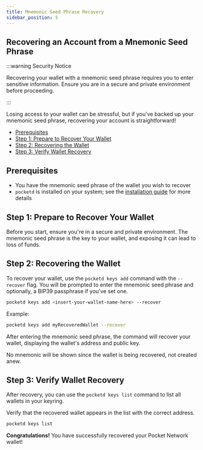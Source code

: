 ```yaml
---
title: Mnemonic Seed Phrase Recovery
sidebar_position: 5
---
```


## Recovering an Account from a Mnemonic Seed Phrase <!-- omit in toc -->

:::warning Security Notice

Recovering your wallet with a mnemonic seed phrase requires
you to enter sensitive information. Ensure you are in a secure and private environment
before proceeding.

:::

Losing access to your wallet can be stressful, but if you've backed up your mnemonic
seed phrase, recovering your account is straightforward!

- [Prerequisites](#prerequisites)
- [Step 1: Prepare to Recover Your Wallet](#step-1-prepare-to-recover-your-wallet)
- [Step 2: Recovering the Wallet](#step-2-recovering-the-wallet)
- [Step 3: Verify Wallet Recovery](#step-3-verify-wallet-recovery)

## Prerequisites

- You have the mnemonic seed phrase of the wallet you wish to recover
- `pocketd` is installed on your system; see the [installation guide](1_pocketd_cli.md) for more details

## Step 1: Prepare to Recover Your Wallet

Before you start, ensure you're in a secure and private environment.
The mnemonic seed phrase is the key to your wallet, and exposing it can lead to loss of funds.

## Step 2: Recovering the Wallet

To recover your wallet, use the `pocketd keys add` command with the `--recover` flag.
You will be prompted to enter the mnemonic seed phrase and optionally, a BIP39 passphrase if you've set one.

```bash
pocketd keys add <insert-your-wallet-name-here> --recover
```

Example:

```bash
pocketd keys add myRecoveredWallet --recover
```

After entering the mnemonic seed phrase, the command will recover your wallet,
displaying the wallet's address and public key.

No mnemonic will be shown since the wallet is being recovered, not created anew.

## Step 3: Verify Wallet Recovery

After recovery, you can use the `pocketd keys list` command to list all wallets in your keyring.

Verify that the recovered wallet appears in the list with the correct address.

```sh
pocketd keys list
```

**Congratulations!** You have successfully recovered your Pocket Network wallet!
